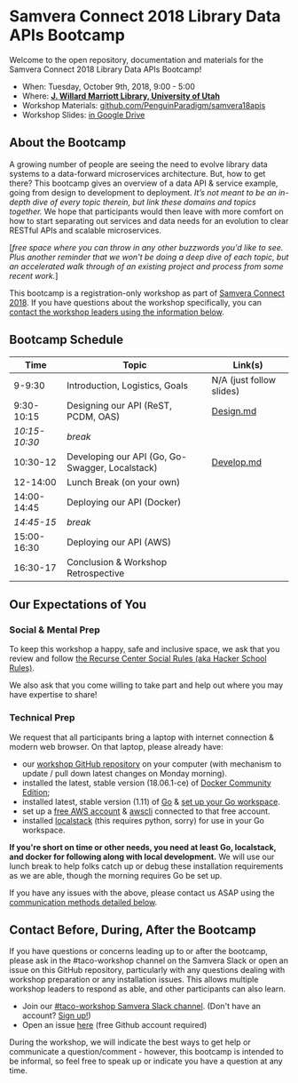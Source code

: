 # Samvera Connect 2018 Library Data APIs Bootcamp

Welcome to the open repository, documentation and materials for the Samvera Connect 2018 Library Data APIs Bootcamp!

* When: Tuesday, October 9th, 2018, 9:00 - 5:00
* Where: [**J. Willard Marriott Library, University of Utah**](https://www.lib.utah.edu/info/directions.php)
* Workshop Materials: [github.com/PenguinParadigm/samvera18apis](https://github.com/PenguinParadigm/samvera18apis)
* Workshop Slides: [in Google Drive](https://docs.google.com/presentation/d/1wi5AlRt-r79xH-rQ1j6PbFTNz6bgqPVrznWt6HuNwYg/edit?usp=sharing)

## About the Bootcamp

A growing number of people are seeing the need to evolve library data systems to a data-forward microservices architecture. But, how to get there? This bootcamp gives an overview of a data API & service example, going from design to development to deployment. *It’s not meant to be an in-depth dive of every topic therein, but link these domains and topics together.* We hope that participants would then leave with more comfort on how to start separating out services and data needs for an evolution to clear RESTful APIs and scalable microservices.

[*free space where you can throw in any other buzzwords you'd like to see. Plus another reminder that we won't be doing a deep dive of each topic, but an accelerated walk through of an existing project and process from some recent work.*]

This bootcamp is a registration-only workshop as part of [Samvera Connect 2018](https://connect2018.lib.utah.edu/). If you have questions about the workshop specifically, you can [contact the workshop leaders using the information below](#contact-before-during-after-the-bootcamp).

## Bootcamp Schedule

Time          | Topic                                           | Link(s)
------------- | ----------------------------------------------- | ------------------------------------------
9-9:30        | Introduction, Logistics, Goals                  | N/A (just follow slides)
9:30-10:15    | Designing our API (ReST, PCDM, OAS)             | [Design.md](https://github.com/PenguinParadigm/samvera18apis/blob/master/Design.md)
*10:15-10:30* | *break*                                         |
10:30-12      | Developing our API (Go, Go-Swagger, Localstack) | [Develop.md](https://github.com/PenguinParadigm/samvera18apis/blob/master/Develop.md)
12-14:00      | Lunch Break (on your own)                       |
14:00-14:45   | Deploying our API (Docker)                      |
*14:45-15*    | *break*                                         |
15:00-16:30   | Deploying our API (AWS)                         |
16:30-17      | Conclusion & Workshop Retrospective             |

## Our Expectations of You

### Social & Mental Prep

To keep this workshop a happy, safe and inclusive space, we ask that you review and follow [the Recurse Center Social Rules (aka Hacker School Rules)](https://www.recurse.com/manual#sub-sec-social-rules).

We also ask that you come willing to take part and help out where you may have expertise to share!

### Technical Prep

We request that all participants bring a laptop with internet connection & modern web browser. On that laptop, please already have:

- our [workshop GitHub repository](https://github.com/PenguinParadigm/samvera18apis) on your computer (with mechanism to update / pull down latest changes on Monday morning).
- installed the latest, stable version (18.06.1-ce) of [Docker Community Edition](https://www.docker.com/community-edition);
- installed latest, stable version (1.11) of [Go](https://golang.org/doc/install#install) & [set up your Go workspace](https://github.com/sul-dlss-labs/taco#go-local-development-setup).
- set up a [free AWS account](https://aws.amazon.com/free/) & [awscli](https://docs.aws.amazon.com/cli/latest/userguide/installing.html) connected to that free account.
- installed [localstack](https://github.com/localstack/localstack#installing) (this requires python, sorry) for use in your Go workspace.

**If you're short on time or other needs, you need at least Go, localstack, and docker for following along with local development.** We will use our lunch break to help folks catch up or debug these installation requirements as we are able, though the morning requires Go be set up.

If you have any issues with the above, please contact us ASAP using the [communication methods detailed below](#contact-before-during-after-the-bootcamp).

## Contact Before, During, After the Bootcamp

If you have questions or concerns leading up to or after the bootcamp, please ask in the #taco-workshop channel on the Samvera Slack or open an issue on this GitHub repository, particularly with any questions dealing with workshop preparation or any installation issues. This allows multiple workshop leaders to respond as able, and other participants can also learn.
- Join our [#taco-workshop Samvera Slack channel](https://samvera.slack.com/messages/taco-workshop/). (Don't have an account? [Sign up!](http://slack.samvera.org))
- Open an issue [here](https://github.com/PenguinParadigm/samvera18apis/issues) (free Github account required)


During the workshop, we will indicate the best ways to get help or communicate a question/comment - however, this bootcamp is intended to be informal, so feel free to speak up or indicate you have a question at any time.
